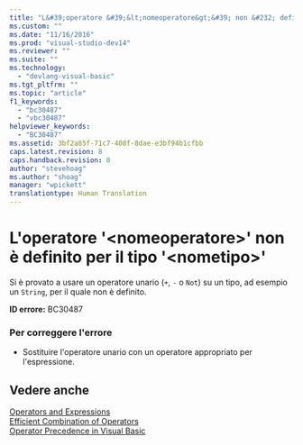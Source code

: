 ```yaml
---
title: "L&#39;operatore &#39;&lt;nomeoperatore&gt;&#39; non &#232; definito per il tipo &#39;&lt;nometipo&gt;&#39; | Microsoft Docs"
ms.custom: ""
ms.date: "11/16/2016"
ms.prod: "visual-studio-dev14"
ms.reviewer: ""
ms.suite: ""
ms.technology: 
  - "devlang-visual-basic"
ms.tgt_pltfrm: ""
ms.topic: "article"
f1_keywords: 
  - "bc30487"
  - "vbc30487"
helpviewer_keywords: 
  - "BC30487"
ms.assetid: 3bf2a85f-71c7-408f-8dae-e3bf94b1cfbb
caps.latest.revision: 8
caps.handback.revision: 8
author: "stevehoag"
ms.author: "shoag"
manager: "wpickett"
translationtype: Human Translation
---
```

# L&#39;operatore &#39;&lt;nomeoperatore&gt;&#39; non &#232; definito per il tipo &#39;&lt;nometipo&gt;&#39;
Si è provato a usare un operatore unario \(`+`, `-` o `Not`\) su un tipo, ad esempio un `String`, per il quale non è definito.  
  
 **ID errore:** BC30487  
  
### Per correggere l'errore  
  
-   Sostituire l'operatore unario con un operatore appropriato per l'espressione.  
  
## Vedere anche  
 [Operators and Expressions](../../visual-basic/programming-guide/language-features/operators-and-expressions/index.md)   
 [Efficient Combination of Operators](../../visual-basic/programming-guide/language-features/operators-and-expressions/efficient-combination-of-operators.md)   
 [Operator Precedence in Visual Basic](../../visual-basic/language-reference/operators/operator-precedence.md)